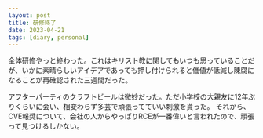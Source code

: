 ```yaml
---
layout: post
title: 研修終了
date: 2023-04-21
tags: [diary, personal]
---
```

全体研修やっと終わった。これはキリスト教に関してもいつも思っていることだが、いかに素晴らしいアイデアであっても押し付けられると価値が低減し陳腐になることが再確認された三週間だった。

アフターパーティのクラフトビールは微妙だった。ただ小学校の大親友に12年ぶりくらいに会い、相変わらず多芸で頑張ってていい刺激を貰った。
それから、CVE報奨について、会社の人からやっぱりRCEが一番偉いと言われたので、頑張って見つけるしかない。
